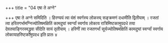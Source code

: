 +++
title = "04 एषा ते अग्ने"

+++
एषा ते अग्ने समिदिति । हिरण्ययं त्वा वंशं स्वर्गस्य लोकस्य् सङ्क्रमणं दधामीति द्वितीयाम् । रजतां त्वा हरितगर्भामग्निज्योतिषमक्षितिं कामदुघां स्वर्ग्यां स्वर्गाय लोकाय रात्रिमिष्टकामुपदधे तया देवतयाङ्गिरस्वद्ध्रुवा सीदेति सायं तृतीयाम् । हरिणीं त्वा रजतगर्भां सूर्यज्योतिषमक्षितिं कामदुघां स्वर्ग्यां स्वर्गाय लोकायाहरिष्टकामुपदध इति प्रातः ४
